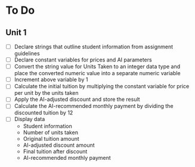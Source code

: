 # To Do

## Unit 1

- [ ] Declare strings that outline student information from assignment guidelines
- [ ] Declare constant variables for prices and AI parameters
- [ ] Convert the string value for Units Taken to an integer data type and place the converted numeric value into a separate numeric variable
- [ ] Increment above variable by 1
- [ ] Calculate the initial tuition by multiplying the constant variable for price per unit by the units taken
- [ ] Apply the AI-adjusted discount and store the result
- [ ] Calculate the AI-recommended monthly payment by dividing the discounted tuition by 12
- [ ] Display data
	- Student information
	- Number of units taken
	- Original tuition amount
	- AI-adjusted discount amount
	- Final tuition after discount
	- AI-recommended monthly payment
